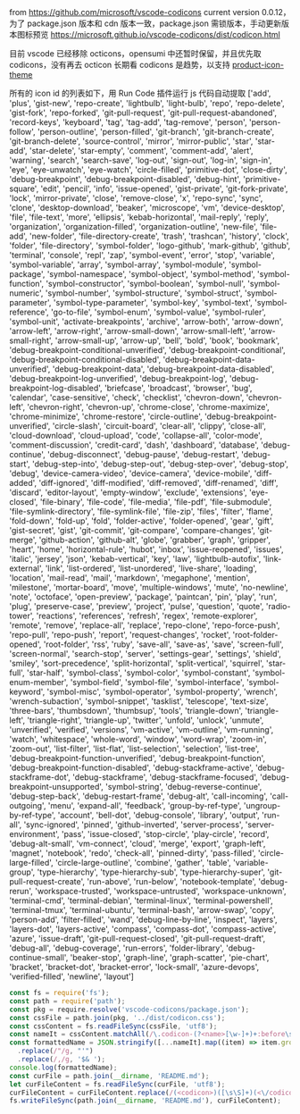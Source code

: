 from https://github.com/microsoft/vscode-codicons current version 0.0.12，为了 package.json 版本和 cdn 版本一致，package.json 需锁版本，手动更新版本图标预览 https://microsoft.github.io/vscode-codicons/dist/codicon.html

目前 vscode 已经移除 octicons，opensumi 中还暂时保留，并且优先取 codicons，没有再去 octicon 长期看 codicons 是趋势，以支持 [product-icon-theme](https://code.visualstudio.com/api/extension-guides/product-icon-theme)

所有的 icon id 的列表如下，用 Run Code 插件运行 js 代码自动提取 <codicon> ['add', 'plus', 'gist-new', 'repo-create', 'lightbulb', 'light-bulb', 'repo', 'repo-delete', 'gist-fork', 'repo-forked', 'git-pull-request', 'git-pull-request-abandoned', 'record-keys', 'keyboard', 'tag', 'tag-add', 'tag-remove', 'person', 'person-follow', 'person-outline', 'person-filled', 'git-branch', 'git-branch-create', 'git-branch-delete', 'source-control', 'mirror', 'mirror-public', 'star', 'star-add', 'star-delete', 'star-empty', 'comment', 'comment-add', 'alert', 'warning', 'search', 'search-save', 'log-out', 'sign-out', 'log-in', 'sign-in', 'eye', 'eye-unwatch', 'eye-watch', 'circle-filled', 'primitive-dot', 'close-dirty', 'debug-breakpoint', 'debug-breakpoint-disabled', 'debug-hint', 'primitive-square', 'edit', 'pencil', 'info', 'issue-opened', 'gist-private', 'git-fork-private', 'lock', 'mirror-private', 'close', 'remove-close', 'x', 'repo-sync', 'sync', 'clone', 'desktop-download', 'beaker', 'microscope', 'vm', 'device-desktop', 'file', 'file-text', 'more', 'ellipsis', 'kebab-horizontal', 'mail-reply', 'reply', 'organization', 'organization-filled', 'organization-outline', 'new-file', 'file-add', 'new-folder', 'file-directory-create', 'trash', 'trashcan', 'history', 'clock', 'folder', 'file-directory', 'symbol-folder', 'logo-github', 'mark-github', 'github', 'terminal', 'console', 'repl', 'zap', 'symbol-event', 'error', 'stop', 'variable', 'symbol-variable', 'array', 'symbol-array', 'symbol-module', 'symbol-package', 'symbol-namespace', 'symbol-object', 'symbol-method', 'symbol-function', 'symbol-constructor', 'symbol-boolean', 'symbol-null', 'symbol-numeric', 'symbol-number', 'symbol-structure', 'symbol-struct', 'symbol-parameter', 'symbol-type-parameter', 'symbol-key', 'symbol-text', 'symbol-reference', 'go-to-file', 'symbol-enum', 'symbol-value', 'symbol-ruler', 'symbol-unit', 'activate-breakpoints', 'archive', 'arrow-both', 'arrow-down', 'arrow-left', 'arrow-right', 'arrow-small-down', 'arrow-small-left', 'arrow-small-right', 'arrow-small-up', 'arrow-up', 'bell', 'bold', 'book', 'bookmark', 'debug-breakpoint-conditional-unverified', 'debug-breakpoint-conditional', 'debug-breakpoint-conditional-disabled', 'debug-breakpoint-data-unverified', 'debug-breakpoint-data', 'debug-breakpoint-data-disabled', 'debug-breakpoint-log-unverified', 'debug-breakpoint-log', 'debug-breakpoint-log-disabled', 'briefcase', 'broadcast', 'browser', 'bug', 'calendar', 'case-sensitive', 'check', 'checklist', 'chevron-down', 'chevron-left', 'chevron-right', 'chevron-up', 'chrome-close', 'chrome-maximize', 'chrome-minimize', 'chrome-restore', 'circle-outline', 'debug-breakpoint-unverified', 'circle-slash', 'circuit-board', 'clear-all', 'clippy', 'close-all', 'cloud-download', 'cloud-upload', 'code', 'collapse-all', 'color-mode', 'comment-discussion', 'credit-card', 'dash', 'dashboard', 'database', 'debug-continue', 'debug-disconnect', 'debug-pause', 'debug-restart', 'debug-start', 'debug-step-into', 'debug-step-out', 'debug-step-over', 'debug-stop', 'debug', 'device-camera-video', 'device-camera', 'device-mobile', 'diff-added', 'diff-ignored', 'diff-modified', 'diff-removed', 'diff-renamed', 'diff', 'discard', 'editor-layout', 'empty-window', 'exclude', 'extensions', 'eye-closed', 'file-binary', 'file-code', 'file-media', 'file-pdf', 'file-submodule', 'file-symlink-directory', 'file-symlink-file', 'file-zip', 'files', 'filter', 'flame', 'fold-down', 'fold-up', 'fold', 'folder-active', 'folder-opened', 'gear', 'gift', 'gist-secret', 'gist', 'git-commit', 'git-compare', 'compare-changes', 'git-merge', 'github-action', 'github-alt', 'globe', 'grabber', 'graph', 'gripper', 'heart', 'home', 'horizontal-rule', 'hubot', 'inbox', 'issue-reopened', 'issues', 'italic', 'jersey', 'json', 'kebab-vertical', 'key', 'law', 'lightbulb-autofix', 'link-external', 'link', 'list-ordered', 'list-unordered', 'live-share', 'loading', 'location', 'mail-read', 'mail', 'markdown', 'megaphone', 'mention', 'milestone', 'mortar-board', 'move', 'multiple-windows', 'mute', 'no-newline', 'note', 'octoface', 'open-preview', 'package', 'paintcan', 'pin', 'play', 'run', 'plug', 'preserve-case', 'preview', 'project', 'pulse', 'question', 'quote', 'radio-tower', 'reactions', 'references', 'refresh', 'regex', 'remote-explorer', 'remote', 'remove', 'replace-all', 'replace', 'repo-clone', 'repo-force-push', 'repo-pull', 'repo-push', 'report', 'request-changes', 'rocket', 'root-folder-opened', 'root-folder', 'rss', 'ruby', 'save-all', 'save-as', 'save', 'screen-full', 'screen-normal', 'search-stop', 'server', 'settings-gear', 'settings', 'shield', 'smiley', 'sort-precedence', 'split-horizontal', 'split-vertical', 'squirrel', 'star-full', 'star-half', 'symbol-class', 'symbol-color', 'symbol-constant', 'symbol-enum-member', 'symbol-field', 'symbol-file', 'symbol-interface', 'symbol-keyword', 'symbol-misc', 'symbol-operator', 'symbol-property', 'wrench', 'wrench-subaction', 'symbol-snippet', 'tasklist', 'telescope', 'text-size', 'three-bars', 'thumbsdown', 'thumbsup', 'tools', 'triangle-down', 'triangle-left', 'triangle-right', 'triangle-up', 'twitter', 'unfold', 'unlock', 'unmute', 'unverified', 'verified', 'versions', 'vm-active', 'vm-outline', 'vm-running', 'watch', 'whitespace', 'whole-word', 'window', 'word-wrap', 'zoom-in', 'zoom-out', 'list-filter', 'list-flat', 'list-selection', 'selection', 'list-tree', 'debug-breakpoint-function-unverified', 'debug-breakpoint-function', 'debug-breakpoint-function-disabled', 'debug-stackframe-active', 'debug-stackframe-dot', 'debug-stackframe', 'debug-stackframe-focused', 'debug-breakpoint-unsupported', 'symbol-string', 'debug-reverse-continue', 'debug-step-back', 'debug-restart-frame', 'debug-alt', 'call-incoming', 'call-outgoing', 'menu', 'expand-all', 'feedback', 'group-by-ref-type', 'ungroup-by-ref-type', 'account', 'bell-dot', 'debug-console', 'library', 'output', 'run-all', 'sync-ignored', 'pinned', 'github-inverted', 'server-process', 'server-environment', 'pass', 'issue-closed', 'stop-circle', 'play-circle', 'record', 'debug-alt-small', 'vm-connect', 'cloud', 'merge', 'export', 'graph-left', 'magnet', 'notebook', 'redo', 'check-all', 'pinned-dirty', 'pass-filled', 'circle-large-filled', 'circle-large-outline', 'combine', 'gather', 'table', 'variable-group', 'type-hierarchy', 'type-hierarchy-sub', 'type-hierarchy-super', 'git-pull-request-create', 'run-above', 'run-below', 'notebook-template', 'debug-rerun', 'workspace-trusted', 'workspace-untrusted', 'workspace-unknown', 'terminal-cmd', 'terminal-debian', 'terminal-linux', 'terminal-powershell', 'terminal-tmux', 'terminal-ubuntu', 'terminal-bash', 'arrow-swap', 'copy', 'person-add', 'filter-filled', 'wand', 'debug-line-by-line', 'inspect', 'layers', 'layers-dot', 'layers-active', 'compass', 'compass-dot', 'compass-active', 'azure', 'issue-draft', 'git-pull-request-closed', 'git-pull-request-draft', 'debug-all', 'debug-coverage', 'run-errors', 'folder-library', 'debug-continue-small', 'beaker-stop', 'graph-line', 'graph-scatter', 'pie-chart', 'bracket', 'bracket-dot', 'bracket-error', 'lock-small', 'azure-devops', 'verified-filled', 'newline', 'layout'] </codicon>

```js
const fs = require('fs');
const path = require('path');
const pkg = require.resolve('vscode-codicons/package.json');
const cssFile = path.join(pkg, '../dist/codicon.css');
const cssContent = fs.readFileSync(cssFile, 'utf8');
const nameIt = cssContent.matchAll(/\.codicon-(?<name>[\w-]+)+:before\s*{.+}/g);
const formattedName = JSON.stringify([...nameIt].map((item) => item.groups.name))
  .replace(/"/g, "'")
  .replace(/,/g, '$& ');
console.log(formattedName);
const curFile = path.join(__dirname, 'README.md');
let curFileContent = fs.readFileSync(curFile, 'utf8');
curFileContent = curFileContent.replace(/(<codicon>)([\s\S]+)(<\/codicon>)/, `$1\n${formattedName}\n$3`);
fs.writeFileSync(path.join(__dirname, 'README.md'), curFileContent);
```
